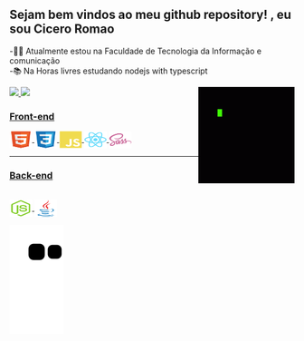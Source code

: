 ## Sejam bem vindos ao meu github repository! , eu sou Cicero Romao

-👨‍🎓 Atualmente estou na Faculdade de Tecnologia da Informação e comunicação
<br>
-📚 Na Horas livres estudando nodejs with typescript

<div>
  <a href="https://github.com/ciceromngr">
  <img height="170em" src="https://github-readme-stats.vercel.app/api?username=ciceromngr&show_icons=true&theme=dracula&include_all_commits=true&count_private=true"/>
  <img height="170em" src="https://github-readme-stats.vercel.app/api/top-langs/?username=ciceromngr&layout=compact&langs_count=7&theme=dracula"/>
  <img align="right" alt="gif" height="170" width="170" src="https://github.com/ciceromngr/CiceroRomao/blob/main/gif/code-coding.gif">
</div>
  
 <h3> Front-end </h3>

   <img align="center" alt="HTML" height="30" width="40" src="https://raw.githubusercontent.com/devicons/devicon/master/icons/html5/html5-original.svg">

   <img align="center" alt="CSS" height="30" width="40" src="https://raw.githubusercontent.com/devicons/devicon/master/icons/css3/css3-original.svg">  

   <img align="center" alt="Js" height="30" width="40" src="https://raw.githubusercontent.com/devicons/devicon/master/icons/javascript/javascript-plain.svg">  

   <img align="center" alt="React" height="30" width="40" src="https://raw.githubusercontent.com/devicons/devicon/master/icons/react/react-original.svg">

   <img align="center" alt="sass" height="30" width="40" src="https://raw.githubusercontent.com/devicons/devicon/9f4f5cdb393299a81125eb5127929ea7bfe42889/icons/sass/sass-original.svg">

 <hr>
  
 <h3> Back-end </h3>
 <div style="display: inline_block"><br>
  <img align="center" alt="Nodejs" height="30" width="40" src="https://raw.githubusercontent.com/devicons/devicon/master/icons/nodejs/nodejs-original.svg">
  <img align="center" alt="Java" height="30" width="40" src="https://raw.githubusercontent.com/devicons/devicon/master/icons/java/java-original.svg">
</div>
  
   ![Snake animation](https://github.com/rafaballerini/rafaballerini/blob/output/github-contribution-grid-snake.svg)
